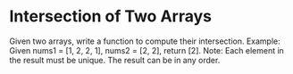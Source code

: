 # Intersection of Two Arrays
  Given two arrays, write a function to compute their intersection.
Example:
  Given nums1 = [1, 2, 2, 1], nums2 = [2, 2], return [2].
Note:
  Each element in the result must be unique.
  The result can be in any order.
